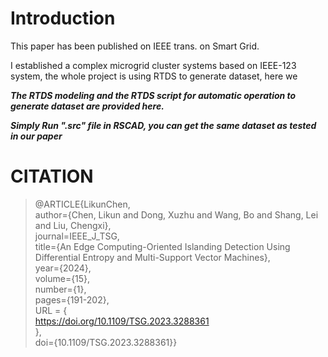 # Introduction
This paper has been published on IEEE trans. on Smart Grid.

I established a complex microgrid cluster systems based on IEEE-123 system, the whole project is using RTDS to generate dataset, here we 

***The RTDS modeling and the RTDS script for automatic operation to generate dataset are provided here.***

***Simply Run ".src" file in RSCAD, you can get the same dataset as tested in our paper***

# CITATION
>@ARTICLE{LikunChen,  
  author={Chen, Likun and Dong, Xuzhu and Wang, Bo and Shang, Lei and Liu, Chengxi},  
  journal=IEEE_J_TSG,   
  title={An Edge Computing-Oriented Islanding Detection Using Differential Entropy and Multi-Support Vector Machines},   
  year={2024},  
  volume={15},  
  number={1},  
  pages={191-202},  
  URL = {     
        https://doi.org/10.1109/TSG.2023.3288361  
  },  
  doi={10.1109/TSG.2023.3288361}}  
